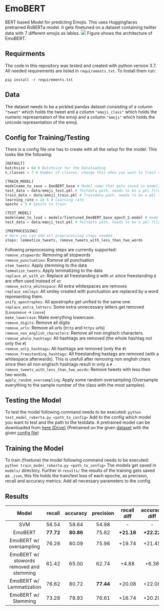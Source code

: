 # EmoBERT
BERT based Model for predicting Emojis. This uses Huggingfaces pretrained RoBERTa model. It gets finetuned on a dataset containing twitter data with 7 different emojis as lables.
![](https://i.imgur.com/AdFWXNO.png)
Figure shows the architecture of EmoBERT.
## Requirments
The code in this repository was tested and created with python version 3.7.  
All needed requirements are listed in `requirements.txt`. To Install them run:
```
pip install -r requirements.txt
```
## Data
The dataset needs to be a pickled pandas dataset consisting of a column `"tweet"` which holds the tweet and a column `"emoji_class"` which holds the numeric representation of the emoji and a column `"emoji"` which holds the unicode representation of the emoji.

## Config for Training/Testing
There is a config file one has to create with all the setup for the model. This looks like the following:
```python
[DEFAULT]
batchsize = 64 # Batchsize for the Dataloading
n_classes = 7 # Number of classes, change this when you want to train on more/less than 7 classes

[TRAIN_MODEL]
modelname_to_save = EmoBERT_base # Model name that gets saved in models/ with epoch attached
test_data = data/emoji_test.pkl # Testdata path, needs to be a pkl file
train_data = data/emoji_train.pkl # Traindata path, needs to be a pkl file
learning_rate = 2e-5 # Learning rate
epochs = 5 # Epochs to train

[TEST_MODEL]
modelname_to_load = models/finetuned_EmoBERT_base_epoch_2.model # model which should be used for testing
test_data = data/emoji_test.pkl # Testdata path, needs to be a pkl file

[PREPROCESSING]
# Here you can add all preprocessing steps needed.
steps: lemmatize_tweets, remove_tweets_with_less_than_two_words
```
Following preprocessing steps are currently supported:    
`remove_stopwords`: Removing all stopwords  
`remove_punctuation`: Romove all punctuation  
`stem_tweets`: Apply stemming to the data  
`lemmatize_tweets`: Apply lemmatizing to the data  
`replace_at_with_at`: Replace all freestanding `@` with `at` since freestanding `@` are often used instead of `at`  
`remove_extra_whitespace`: All extra whitespaces are removes  
`replace_smileys`: All smiley created with punctuation are replaced by a word representing them.  
`unify_apostrophes`: All apostrophs get unified to the same one.  
`replace_extra_letters`: Some extra unnecessary letters get removed (`Loooooove` -> `Loove`)  
`make_lowercase`: Make everything lowercase.   
`remove_digits`: Remove all digits  
`remove_urls`: Remove all urls (`http` and `https` urls)  
`remove_non_english_characters`: Remove all non englisch characters.  
`remove_whole_hashtags`: All hashtags are removed (the whole hashtag not only the `#`)  
`remove_only_hashtags`: All hashtags are removed (only the `#`)  
`remove_freestanding_hashtags`: All freestanding hastags are removed (with a whitespace afterwards). This is usefull after removing non english chars since then all non englisch hashtags result in only a `# `.  
`remove_tweets_with_less_than_two_words`: Remove tweets with less then two words.  
`apply_random_oversampling`: Apply some random oversampling (Oversample everything to the sample number of the class with the most samples).  

## Testing the Model
To test the model following command needs to be executed:
`python test_model_roberta.py <path_to_config>`
Add to the config which model you want to test and the path to the testdata.
A pretrained model can be downloaded from [here (Drive)](https://drive.google.com/file/d/1OTY7-aLdjoALKfV1xjfsTuIUxAsFEUKB/view?usp=sharing) (Pretrained on the given [dataset](./data) with the given [config file](./config.config))

## Training the Model
To train (finetune) the model following command needs to be executed:
`python train_model_roberta.py <path_to_config>`
The models get saved in `models/` directory. Further in `results/` the results of the training gets saved as `.json`, this file holds the train/test loss of each epoche, as precision, recall and accuracy metrics. Add all necessary parameters to the config.

## Results
|                  Model                   |  recall   | accuracy  | precision | recall diff | accuracy diff | precision diff |
|:----------------------------------------:|:---------:|:---------:|:---------:|:-----------:|:-------------:|:--------------:|
|                   SVM                    |   56.54   |   58.64   |   54.98   |      -      |       -       |       -        |
|                 EmoBERT                  | **77.72** | **80.86** |   75.82   | **+21.18**  |  **+22.22**   |     +20.84     |
|         EmoBERT w/ oversampling          |   76.28   |   80.09   |   75.96   |   +19.74    |    +21.45     |     +20.98     |
| EmoBERT w/ stowords removed and stemming |   61.42   |   65.00   |   62.74   |    +4.88    |     +6.36     |     +7.76      |
|         EmoBERT w/ Lemmatization         |   76.62   |   80.72   | **77.44** |   +20.08    |    +22.08     |  **+22.46**   |
|           EmoBERT w/ Stemming            |   73.28   |   78.93   |   76.61   |   +16.74    |    +20.29     |     +21.63     |


